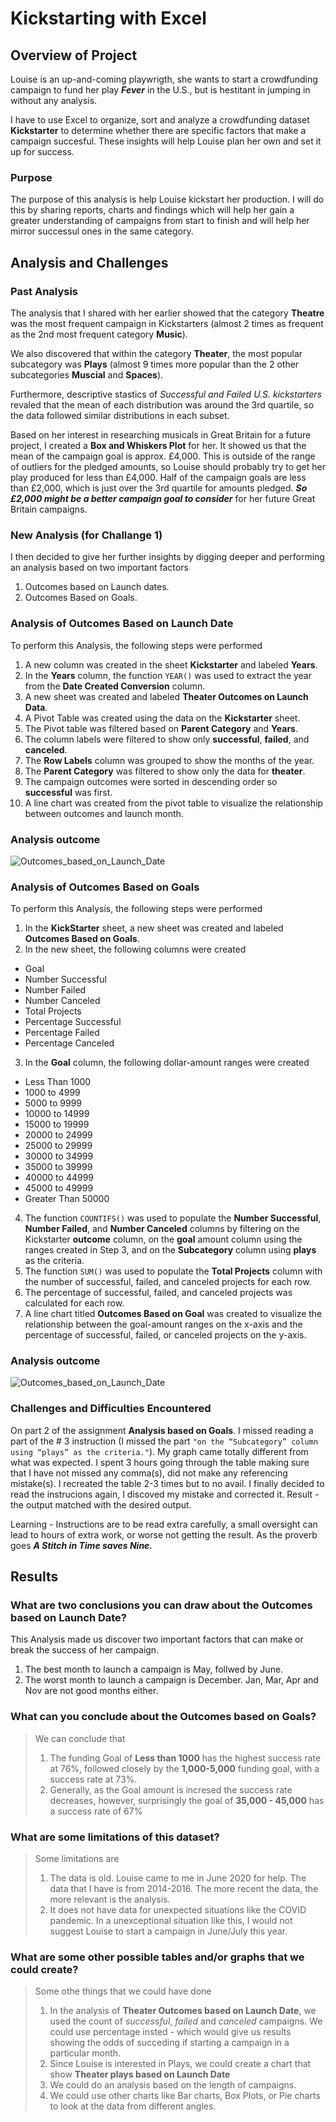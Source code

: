 # Kickstarting with Excel

## Overview of Project
Louise is an up-and-coming playwrigth, she wants to start a crowdfunding campaign to fund her play ***Fever*** in the U.S., but is hestitant in jumping in without any analysis.

I have to use Excel to organize, sort and analyze a crowdfunding dataset **Kickstarter** to determine whether there are specific factors that make a campaign succesful. These insights will help Louise plan her own and set it up for success. 

### Purpose
The purpose of this analysis is help Louise kickstart her production. I will do this by sharing reports, charts and findings which will help her gain a greater understanding of campaigns from start to finish and will help her mirror successul ones in the same category. 

## Analysis and Challenges

### Past Analysis 
The analysis that I shared with her earlier showed that the category **Theatre** was the most frequent campaign in Kickstarters (almost 2 times as frequent as the 2nd most frequent category **Music**). 

We also discovered that within the category **Theater**, the most popular subcategory was **Plays** (almost 9 times more popular than the 2 other subcategories **Muscial** and **Spaces**). 

Furthermore, descriptive stastics of *Successful and Failed U.S. kickstarters* revaled that the mean of each distribution was around the 3rd quartile, so the data followed similar distributions in each subset. 

Based on her interest in researching musicals in Great Britain for a future project, I created a **Box and Whiskers Plot** for her. It showed us that the mean of the campaign goal is approx. £4,000. This is outside of the range of outliers for the pledged amounts, so Louise should probably try to get her play produced for less than £4,000. Half of the campaign goals are less than £2,000, which is just over the 3rd quartile for amounts pledged. ***So £2,000 might be a better campaign goal to consider*** for her future Great Britain campaigns.

### New Analysis (for Challange 1)
I then decided to give her further insights by digging deeper and performing an analysis based on two important factors
1) Outcomes based on Launch dates. 
2) Outcomes Based on Goals. 

### Analysis of Outcomes Based on Launch Date
To perform this Analysis, the following steps were performed 
1) A new column was created in the sheet **Kickstarter** and labeled **Years**.
2) In the **Years** column, the function `YEAR()` was used to extract the year from the **Date Created Conversion** column.
3) A new sheet was created and labeled **Theater Outcomes on Launch Data**.
4) A Pivot Table was created using the data on the **Kickstarter** sheet.
5) The Pivot table was filtered based on **Parent Category** and **Years**. 
6) The column labels were filtered to show only **successful**, **failed**, and **canceled**.
7) The **Row Labels** column was grouped to show the months of the year.
8) The **Parent Category** was filtered to show only the data for **theater**.
9) The campaign outcomes were sorted in descending order so **successful** was first.
10) A line chart was created from the pivot table to visualize the relationship between outcomes and launch month.

### Analysis outcome

![Outcomes_based_on_Launch_Date](./resources/Theater_Outcomes_vs_Launch.png)

### Analysis of Outcomes Based on Goals
To perform this Analysis, the following steps were performed
1) In the **KickStarter** sheet, a new sheet was created and labeled **Outcomes Based on Goals**.
2) In the new sheet, the following columns were created 
* Goal 
* Number Successful
* Number Failed
* Number Canceled
* Total Projects
* Percentage Successful
* Percentage Failed
* Percentage Canceled

3) In the **Goal** column, the following dollar-amount ranges were created
* Less Than 1000
* 1000 to 4999
* 5000 to 9999
* 10000 to 14999
* 15000 to 19999
* 20000 to 24999
* 25000 to 29999
* 30000 to 34999
* 35000 to 39999
* 40000 to 44999
* 45000 to 49999
* Greater Than 50000

4) The function `COUNTIFS()` was used to populate the **Number Successful**, **Number Failed**, and **Number Canceled** columns by filtering on the Kickstarter **outcome** column, on the **goal** amount column using the ranges created in Step 3, and on the **Subcategory** column using **plays** as the criteria.
5) The function `SUM()` was used to populate the **Total Projects** column with the number of successful, failed, and canceled projects for each row.
6) The percentage of successful, failed, and canceled projects was calculated for each row.
7) A line chart titled **Outcomes Based on Goal** was created to visualize the relationship between the goal-amount ranges on the x-axis and the percentage of successful, failed, or canceled projects on the y-axis.

### Analysis outcome
![Outcomes_based_on_Launch_Date](./resources/Outcomes_vs_Goals.png)


### Challenges and Difficulties Encountered

On part 2 of the assignment **Analysis based on Goals**. I missed reading a part of the # 3 instruction (I missed the part `"on the “Subcategory” column using “plays” as the criteria."`). My graph came totally different from what was expected. I spent 3 hours going through the table making sure that I have not missed any comma(s), did not make any referencing mistake(s). I recreated the table 2-3 times but to no avail. I finally decided to read the instrucions again, I discoved my mistake and corrected it. Result - the output matched with the desired output.

Learning - Instructions are to be read extra carefully, a small oversight can lead to hours of extra work, or worse not getting the result. As the proverb goes ***A Stitch in Time saves Nine.***

## Results

### What are two conclusions you can draw about the Outcomes based on Launch Date?
This Analysis made us discover two important factors that can make or break the success of her campaign.
1) The best month to launch a campaign is May, follwed by June.
2) The worst month to launch a campaign is December. Jan, Mar, Apr and Nov are not good months either.


### What can you conclude about the Outcomes based on Goals?

>We can conclude that
>1) The funding Goal of **Less than 1000** has the highest success rate at 76%, followed closely by the **1,000-5,000** funding goal, with a success rate at 73%.
>2) Generally, as the Goal amount is incresed the success rate decreases, however, surprisingly the goal of **35,000 - 45,000** has a success rate of 67%

### What are some limitations of this dataset?
>Some limitations are
>1) The data is old. Louise came to me in June 2020 for help. The data that I have is from 2014-2016. The more recent the data, the more relevant is the analysis.
>2) It does not have data for unexpected situations like the COVID pandemic. In a unexceptional situation like this, I would not suggest Louise to start a campaign in June/July this year.

### What are some other possible tables and/or graphs that we could create?
>Some othe things that we could have done
>1) In the analysis of **Theater Outcomes based on Launch Date**, we used the count of *successful*, *failed* and *canceled* campaigns. We could use percentage insted - which would give us results showing the odds of succeding if starting a campaign in a particular month. 
>2) Since Louise is interested in Plays, we could create a chart that show **Theater plays based on Launch Date**
>3) We could do an analysis based on the length of campaigns.
>4) We could use other charts like Bar charts, Box Plots, or Pie charts to look at the data from different angles.
